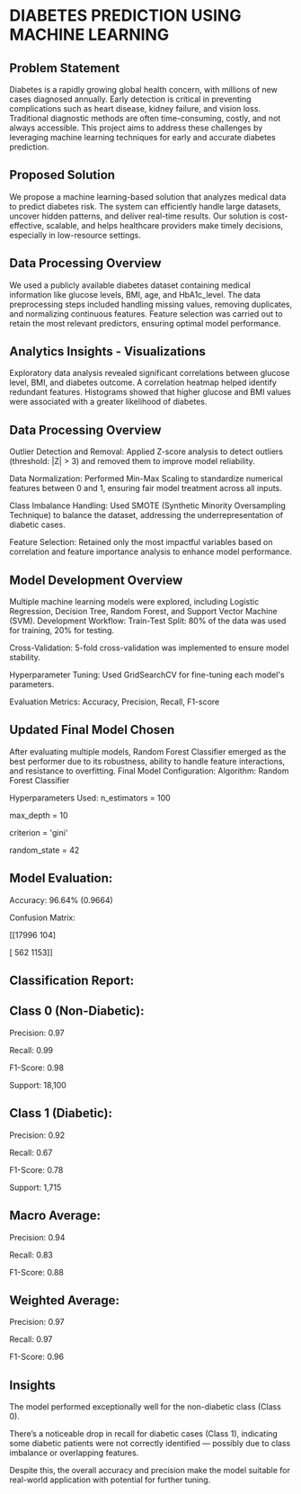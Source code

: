 # DIABETES PREDICTION USING MACHINE LEARNING
## Problem Statement

Diabetes is a rapidly growing global health concern, with millions of new cases diagnosed annually. Early detection is critical in preventing complications such as heart disease, kidney failure, and vision loss. Traditional diagnostic methods are often time-consuming, costly, and not always accessible. This project aims to address these challenges by leveraging machine learning techniques for early and accurate diabetes prediction.
## Proposed Solution

We propose a machine learning-based solution that analyzes medical data to predict diabetes risk. The system can efficiently handle large datasets, uncover hidden patterns, and deliver real-time results. Our solution is cost-effective, scalable, and helps healthcare providers make timely decisions, especially in low-resource settings.
## Data Processing Overview

We used a publicly available diabetes dataset containing medical information like glucose levels, BMI, age, and HbA1c_level. The data preprocessing steps included handling missing values, removing duplicates, and normalizing continuous features. Feature selection was carried out to retain the most relevant predictors, ensuring optimal model performance.
## Analytics Insights - Visualizations

Exploratory data analysis revealed significant correlations between glucose level, BMI, and diabetes outcome. A correlation heatmap helped identify redundant features. Histograms showed that higher glucose and BMI values were associated with a greater likelihood of diabetes.
## Data Processing Overview

Outlier Detection and Removal: Applied Z-score analysis to detect outliers (threshold: |Z| > 3) and removed them to improve model reliability.


Data Normalization: Performed Min-Max Scaling to standardize numerical features between 0 and 1, ensuring fair model treatment across all inputs.


Class Imbalance Handling: Used SMOTE (Synthetic Minority Oversampling Technique) to balance the dataset, addressing the underrepresentation of diabetic cases.


Feature Selection: Retained only the most impactful variables based on correlation and feature importance analysis to enhance model performance.
## Model Development Overview

Multiple machine learning models were explored, including Logistic Regression, Decision Tree, Random Forest, and Support Vector Machine (SVM).
Development Workflow:
Train-Test Split: 80% of the data was used for training, 20% for testing.


Cross-Validation: 5-fold cross-validation was implemented to ensure model stability.


Hyperparameter Tuning: Used GridSearchCV for fine-tuning each model's parameters.


Evaluation Metrics: Accuracy, Precision, Recall, F1-score
## Updated Final Model Chosen

After evaluating multiple models, Random Forest Classifier emerged as the best performer due to its robustness, ability to handle feature interactions, and resistance to overfitting.
Final Model Configuration:
Algorithm: Random Forest Classifier


Hyperparameters Used:
n_estimators = 100


max_depth = 10


criterion = 'gini'


random_state = 42


## Model Evaluation:

Accuracy: 96.64% (0.9664)


Confusion Matrix:

[[17996   104]

 [  562  1153]]


## Classification Report:


## Class 0 (Non-Diabetic):


Precision: 0.97


Recall: 0.99


F1-Score: 0.98


Support: 18,100


## Class 1 (Diabetic):


Precision: 0.92


Recall: 0.67


F1-Score: 0.78


Support: 1,715


## Macro Average:


Precision: 0.94


Recall: 0.83


F1-Score: 0.88


## Weighted Average:


Precision: 0.97


Recall: 0.97


F1-Score: 0.96
## Insights

The model performed exceptionally well for the non-diabetic class (Class 0).


There’s a noticeable drop in recall for diabetic cases (Class 1), indicating some diabetic patients were not correctly identified — possibly due to class imbalance or overlapping features.


Despite this, the overall accuracy and precision make the model suitable for real-world application with potential for further tuning.
